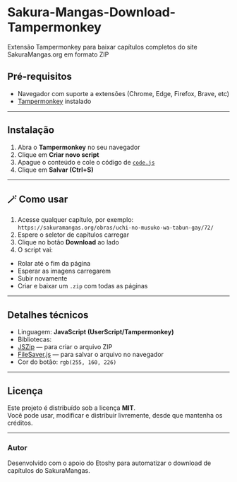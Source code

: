 # Sakura-Mangas-Download-Tampermonkey
Extensão Tampermonkey para baixar capítulos completos do site SakuraMangas.org em formato ZIP

## Pré-requisitos

- Navegador com suporte a extensões (Chrome, Edge, Firefox, Brave, etc)
- [Tampermonkey](https://tampermonkey.net/) instalado

---

## Instalação

1. Abra o **Tampermonkey** no seu navegador  
2. Clique em **Criar novo script**
3. Apague o conteúdo e cole o código de [`code.js`](./code.js)
4. Clique em **Salvar (Ctrl+S)**

---

## 🪄 Como usar

1. Acesse qualquer capítulo, por exemplo:  
 `https://sakuramangas.org/obras/uchi-no-musuko-wa-tabun-gay/72/`
2. Espere o seletor de capítulos carregar  
3. Clique no botão **Download** ao lado  
4. O script vai:
 - Rolar até o fim da página  
 - Esperar as imagens carregarem  
 - Subir novamente  
 - Criar e baixar um `.zip` com todas as páginas

---

## Detalhes técnicos

- Linguagem: **JavaScript (UserScript/Tampermonkey)**
- Bibliotecas:
- [JSZip](https://stuk.github.io/jszip/) — para criar o arquivo ZIP  
- [FileSaver.js](https://github.com/eligrey/FileSaver.js/) — para salvar o arquivo no navegador  
- Cor do botão: `rgb(255, 160, 226)`

---

## Licença

Este projeto é distribuído sob a licença **MIT**.  
Você pode usar, modificar e distribuir livremente, desde que mantenha os créditos.

---

### Autor

Desenvolvido com o apoio do Etoshy para automatizar o download de capítulos do SakuraMangas.
